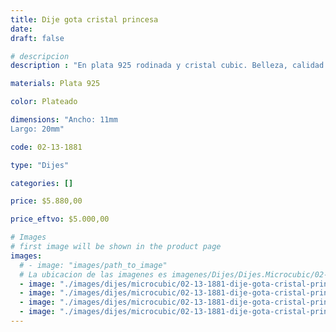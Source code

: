 ```yaml
---
title: Dije gota cristal princesa
date: 
draft: false

# descripcion
description : "En plata 925 rodinada y cristal cubic. Belleza, calidad y delicadeza."

materials: Plata 925

color: Plateado

dimensions: "Ancho: 11mm 
Largo: 20mm"

code: 02-13-1881

type: "Dijes"

categories: []

price: $5.880,00

price_eftvo: $5.000,00

# Images
# first image will be shown in the product page
images:
  # - image: "images/path_to_image"
  # La ubicacion de las imagenes es imagenes/Dijes/Dijes.Microcubic/02-13-1881-dije-gota-cristal-princesa
  - image: "./images/dijes/microcubic/02-13-1881-dije-gota-cristal-princesa_a.jpg"
  - image: "./images/dijes/microcubic/02-13-1881-dije-gota-cristal-princesa_b.jpg"
  - image: "./images/dijes/microcubic/02-13-1881-dije-gota-cristal-princesa_c.jpg"
  - image: "./images/dijes/microcubic/02-13-1881-dije-gota-cristal-princesa_d.jpg"
---
```

